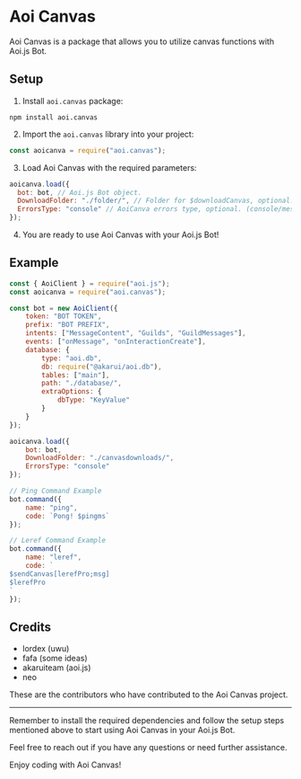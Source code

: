 # Aoi Canvas

Aoi Canvas is a package that allows you to utilize canvas functions with Aoi.js Bot.

## Setup

1. Install `aoi.canvas` package:
```shell
npm install aoi.canvas
```

2. Import the `aoi.canvas` library into your project:
```javascript
const aoicanva = require("aoi.canvas");
```

3. Load Aoi Canvas with the required parameters:
```javascript
aoicanva.load({
  bot: bot, // Aoi.js Bot object.
  DownloadFolder: "./folder/", // Folder for $downloadCanvas, optional.
  ErrorsType: "console" // AoiCanva errors type, optional. (console/message/none)
});
```

4. You are ready to use Aoi Canvas with your Aoi.js Bot!

## Example

```javascript
const { AoiClient } = require("aoi.js");
const aoicanva = require("aoi.canvas");

const bot = new AoiClient({
    token: "BOT TOKEN",
    prefix: "BOT PREFIX",
    intents: ["MessageContent", "Guilds", "GuildMessages"],
    events: ["onMessage", "onInteractionCreate"],
    database: {
        type: "aoi.db",
        db: require("@akarui/aoi.db"),
        tables: ["main"],
        path: "./database/",
        extraOptions: {
            dbType: "KeyValue"
        }
    }
});

aoicanva.load({
    bot: bot,
    DownloadFolder: "./canvasdownloads/",
    ErrorsType: "console"
});

// Ping Command Example
bot.command({
    name: "ping",
    code: `Pong! $pingms`
});

// Leref Command Example
bot.command({
    name: "leref",
    code: `
$sendCanvas[lerefPro;msg]
$lerefPro
`
});
```

## Credits

- lordex (uwu)
- fafa (some ideas)
- akaruiteam (aoi.js)
- neo

These are the contributors who have contributed to the Aoi Canvas project.

---

Remember to install the required dependencies and follow the setup steps mentioned above to start using Aoi Canvas in your Aoi.js Bot.

Feel free to reach out if you have any questions or need further assistance.

Enjoy coding with Aoi Canvas!